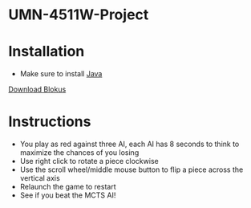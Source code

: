# UMN-4511W-Project

# Installation

- Make sure to install [Java](https://www.java.com/en/)

[Download Blokus](https://github.com/wdavies973/UMN-4511W-Project/releases/download/1.0/Blokus.jar)

# Instructions
- You play as red against three AI, each AI has 8 seconds to think to maximize the chances of you losing
- Use right click to rotate a piece clockwise
- Use the scroll wheel/middle mouse button to flip a piece across the vertical axis
- Relaunch the game to restart
- See if you beat the MCTS AI!

